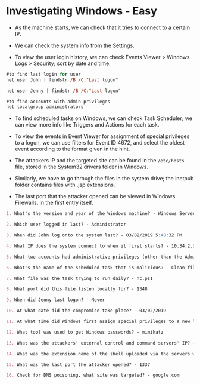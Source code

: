 # Investigating Windows - Easy

* As the machine starts, we can check that it tries to connect to a certain IP.

* We can check the system info from the Settings.

* To view the user login history, we can check Events Viewer > Windows Logs > Security; sort by date and time.

```ps
#to find last login for user
net user John | findstr /B /C:"Last logon"

net user Jenny | findstr /B /C:"Last logon"

#to find accounts with admin privileges
net localgroup administrators
```

* To find scheduled tasks on Windows, we can check Task Scheduler; we can view more info like Triggers and Actions for each task.

* To view the events in Event Viewer for assignment of special privileges to a logon, we can use filters for Event ID 4672, and select the oldest event according to the format given in the hint.

* The attackers IP and the targeted site can be found in the ```/etc/hosts``` file, stored in the System32 drivers folder in Windows.

* Similarly, we have to go through the files in the system drive; the inetpub folder contains files with .jsp extensions.

* The last port that the attacker opened can be viewed in Windows Firewalls, in the first entry itself.

```markdown
1. What's the version and year of the Windows machine? - Windows Server 2016

2. Which user logged in last? - Administrator

3. When did John log onto the system last? - 03/02/2019 5:48:32 PM

4. What IP does the system connect to when it first starts? - 10.34.2.3

5. What two accounts had administrative privileges (other than the Administrator user)? - Jenny, Guest

6. What's the name of the scheduled task that is malicious? - Clean file system

7. What file was the task trying to run daily? - nc.ps1

8. What port did this file listen locally for? - 1348

9. When did Jenny last logon? - Never

10. At what date did the compromise take place? - 03/02/2019

11. At what time did Windows first assign special privileges to a new logon? - 03/02/2019 04:04:49 PM

12. What tool was used to get Windows passwords? - mimikatz

13. What was the attackers' external control and command servers' IP? - 76.32.97.132

14. What was the extension name of the shell uploaded via the servers website? - .jsp

15. What was the last port the attacker opened? - 1337

16. Check for DNS poisoning, what site was targeted? - google.com
```
